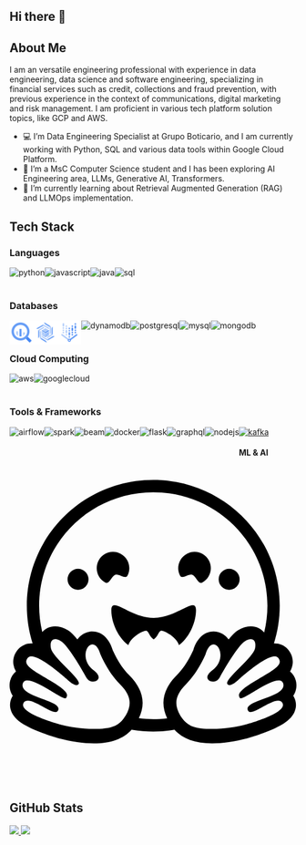 ## Hi there 👋

## About Me

I am an versatile engineering professional with experience in data engineering, data science and software engineering, specializing in financial services such as credit, collections and fraud prevention, with previous experience in the context of communications, digital marketing and risk management. I am proficient in various tech platform solution topics, like GCP and AWS.

- 💻 I’m Data Engineering Specialist at Grupo Boticario, and I am currently working with Python, SQL and various data tools within Google Cloud Platform.
- 🚀 I’m a MsC Computer Science student and I has been exploring AI Engineering area, LLMs, Generative AI, Transformers.
- 📖 I’m currently learning about Retrieval Augmented Generation (RAG) and LLMOps implementation.

## Tech Stack
### Languages
<a href="https://www.python.org" target="_blank"> 
    <img align="left" src="https://github.com/gilbarbara/logos/blob/main/logos/python.svg" title="Python" alt="python" height="42px"/> 
</a>
<a href="https://developer.mozilla.org/en-US/docs/Web/JavaScript" target="_blank"> 
    <img  align="left" src="https://skillicons.dev/icons?i=js" title="JavaScript" alt="javascript" height="42px" />
</a>
<a href="https://www.java.com" target="_blank"> 
    <img align="left" src="https://www.vectorlogo.zone/logos/java/java-icon.svg" title="Java" alt="java" height="42px"/> 
</a>
<a href="https://learn.microsoft.com/en-us/sql/" target="_blank"> 
    <img align="left" src="https://github.com/benc-uk/icon-collection/blob/master/azure-patterns/sql-db.svg" title="SQL" alt="sql" height="42px"/> 
</a>

<br><br>

### Databases

<a href="https://cloud.google.com/bigquery" target="_blank"> 
    <img align="left" src="https://github.com/AwesomeLogos/google-cloud-icons/blob/main/docs/images/bigquery.svg" title="BigQuery" alt="bigquery" height="42px"/> 
</a>
<a href="https://cloud.google.com/bigtable" target="_blank"> 
    <img align="left" src="https://github.com/AwesomeLogos/google-cloud-icons/blob/main/docs/images/bigtable.svg" title="BigTable" alt="bigtable" height="42px"/> 
</a>
<a href="https://cloud.google.com/vertex-ai" target="_blank"> 
    <img align="left" src="https://github.com/AwesomeLogos/google-cloud-icons/blob/main/docs/images/vertexai.svg" title="Feature Store" alt="featurestore" height="42px"/> 
</a>
<a href="https://aws.amazon.com/dynamodb/" target="_blank"> 
    <img align="left" src="https://github.com/detain/svg-logos/blob/master/svg/a/aws-dynamodb.svg" title="DynamoDB" alt="dynamodb" height="42px"/> 
</a>
<a href="https://www.postgresql.org/" target="_blank"> 
    <img align="left" src="https://github.com/homarr-labs/dashboard-icons/blob/main/svg/postgres.svg" title="PostgreSQL" alt="postgresql" height="42px"/> 
</a>
<a href="https://www.mysql.com/" target="_blank"> 
    <img align="left" src="https://github.com/gilbarbara/logos/blob/main/logos/mysql-icon.svg" title="MySQL" alt="mysql" height="42px"/> 
</a>
<a href="https://www.mongodb.com/" target="_blank"> 
    <img  align="left" src="https://skillicons.dev/icons?i=mongodb" title="MongoDB" alt="mongodb" height="42px" />
</a>

<br><br>

### Cloud Computing

<a href="https://aws.amazon.com/" target="_blank">
    <img  align="left" src="https://skillicons.dev/icons?i=aws" title="AWS" alt="aws" height="42px" />
</a>
<a href="https://cloud.google.com/" target="_blank">
    <img  align="left" src="https://skillicons.dev/icons?i=gcp" title="Google Cloud" alt="googlecloud" height="42px" />
</a>

<br><br>

### Tools & Frameworks
<a href="https://spark.apache.org/" target="_blank"> 
    <img align="left" src="https://github.com/gilbarbara/logos/blob/main/logos/airflow-icon.svg" title="Airflow" alt="airflow" height="42"/> 
</a>
<a href="https://spark.apache.org/" target="_blank"> 
    <img align="left" src="https://www.vectorlogo.zone/logos/apache_spark/apache_spark-icon.svg" title="Apache Spark" alt="spark" height="42px"/> 
</a>
<a href="https://beam.apache.org/" target="_blank"> 
    <img align="left" src="https://www.vectorlogo.zone/logos/apache_beam/apache_beam-icon.svg" title="Apache Beam" alt="beam" height="42px"/> 
</a>
<a href="https://kafka.apache.org/" target="_blank"> 
    <img align="left "src="https://skillicons.dev/icons?i=kafka" title="Apache Kafka" alt="kafka" height="42px" />
</a>

<a href="https://www.docker.com/" target="_blank"> 
    <img align="left" src="https://www.vectorlogo.zone/logos/docker/docker-icon.svg" title="Docker" alt="docker" height="42px"/> 
</a>

<a href="https://flask.palletsprojects.com/en/stable/" target="_blank"> 
    <img  align="left" src="https://skillicons.dev/icons?i=flask" title="Flask" alt="flask" height="42px" />
</a>

<a href="https://graphql.org/" target="_blank"> 
    <img align="left" src="https://www.vectorlogo.zone/logos/graphql/graphql-icon.svg" title="GraphQL" alt="graphql" height="42px"/> 
</a>

<a href="https://nodejs.org/en" target="_blank">
    <img  align="left" src="https://skillicons.dev/icons?i=nodejs" title="NodeJS" alt="nodejs" height="42px" />
</a>

#### ML & AI 

<a href="https://huggingface.co" target="_blank">
    <svg role="img" viewBox="0 0 24 24" xmlns="http://www.w3.org/2000/svg"><title>Hugging Face</title><path d="M1.4446 11.5059c0 1.1021.1673 2.1585.4847 3.1563-.0378-.0028-.0691-.0058-.1058-.0058-.4209 0-.8015.16-1.0704.4512-.3454.3737-.4984.8335-.4316 1.293a1.576 1.576 0 0 0 .2148.5978c-.2319.1864-.4018.4456-.4844.7578-.0646.2448-.131.7543.2149 1.2794a1.4552 1.4552 0 0 0-.0625.1055c-.208.3923-.2207.8372-.0371 1.25.2783.6258.9696 1.1175 2.3126 1.6467.8356.3292 1.5988.5411 1.6056.543 1.1046.2847 2.104.4277 2.969.4277 1.4173 0 2.4754-.3849 3.1525-1.1446 1.538.2651 2.791.1403 3.592.006.6773.7555 1.7332 1.1387 3.1467 1.1387.8649 0 1.8643-.143 2.969-.4278.0068-.0019.77-.2138 1.6056-.543 1.343-.5292 2.0343-1.0208 2.3126-1.6466.1836-.4129.171-.8577-.037-1.25a1.4685 1.4685 0 0 0-.0626-.1056c.346-.525.2795-1.0346.2149-1.2793-.0826-.3122-.2525-.5714-.4844-.7579.11-.1816.1831-.3788.2148-.5977.0669-.4595-.0862-.9193-.4316-1.293-.2688-.2913-.6495-.4513-1.0704-.4513-.0209 0-.0376.0008-.0588.0018.3162-.9966.4846-2.0518.4846-3.1523 0-5.807-4.7362-10.5144-10.5789-10.5144-5.8426 0-10.5788 4.7073-10.5788 10.5144Zm10.5788-9.4831c5.2727 0 9.5476 4.246 9.5476 9.483a9.4201 9.4201 0 0 1-.2696 2.2365c-.0039-.0047-.0079-.011-.0117-.0156-.274-.3255-.6679-.5059-1.1075-.5059-.352 0-.714.1155-1.0763.3438-.2403.1517-.5058.422-.7793.7598-.2534-.3492-.608-.5832-1.0137-.6465a1.5174 1.5174 0 0 0-.2344-.0176c-.9263 0-1.4828.7993-1.6935 1.5177-.1046.2426-.6065 1.3482-1.3614 2.0978-1.1681 1.1601-1.4458 2.3534-.8396 3.6382-.843.1029-1.5836.0927-2.365-.006.5906-1.212.3626-2.4388-.8426-3.6322-.755-.7496-1.2568-1.8552-1.3614-2.0978-.2107-.7184-.7673-1.5177-1.6935-1.5177-.078 0-.1568.0054-.2344.0176-.4057.0633-.7604.2973-1.0137.6465-.2735-.3379-.539-.6081-.7794-.7598-.3622-.2283-.7243-.3438-1.0762-.3438-.4266 0-.8094.171-1.0821.4786a9.4208 9.4208 0 0 1-.2598-2.1936c0-5.237 4.2749-9.483 9.5475-9.483zM8.6443 7.0036c-.4838.0043-.9503.2667-1.1934.7227-.3536.6633-.1006 1.4873.5645 1.84.351.1862.4883-.5261.836-.6485.3107-.1095.841.399 1.0078.086.3536-.6634.1025-1.4874-.5625-1.84a1.3659 1.3659 0 0 0-.6524-.1602Zm6.8403 0c-.2199-.002-.4426.05-.6504.1602-.665.3526-.9181 1.1766-.5645 1.84.1669.313.6971-.1955 1.0079-.086.3476.1224.4867.8347.838.6485.6649-.3527.916-1.1767.5624-1.84-.243-.456-.7096-.7184-1.1934-.7227Zm-9.7565 1.418a.8768.8768 0 0 0-.877.877c0 .4846.3925.877.877.877a.8768.8768 0 0 0 .877-.877.8768.8768 0 0 0-.877-.877zm12.6434 0c-.4845 0-.879.3925-.879.877 0 .4846.3945.877.879.877a.8768.8768 0 0 0 .877-.877.8768.8768 0 0 0-.877-.877zM8.7927 11.459c-.179-.003-.2793.1107-.2793.416 0 .8097.3874 2.125 1.4279 2.924.207-.7123 1.3453-1.2832 1.5079-1.2012.2315.1167.2191.4417.6074.7266.3884-.285.374-.6098.6056-.7266.1627-.082 1.3009.4889 1.5079 1.2012 1.0404-.799 1.4278-2.1144 1.4278-2.924 0-1.2212-1.583.6402-3.5413.6485-1.4686-.0061-2.7266-1.0558-3.2639-1.0645zM4.312 14.4768c.5792.365 1.6964 2.2751 2.1056 3.0177.1371.2488.371.3536.582.3536.4188 0 .7465-.4138.0391-.9395-1.0636-.791-.6914-2.0846-.1836-2.1642a.4302.4302 0 0 1 .0664-.004c.4616 0 .666.7892.666.7892s.5959 1.4898 1.6213 2.508c.942.9356 1.062 1.703.4961 2.6661-.0164-.004-.0159.0236-.1484.2149-.1853.2673-.4322.4688-.7188.6152-.5062.2269-1.1397.2696-1.7833.2696-1.037 0-2.1017-.1824-2.6975-.336-.0293-.0075-3.6505-.9567-3.1916-1.8224.0771-.1454.2033-.2031.3633-.2031.6463 0 1.823.9551 2.3283.9551.113 0 .196-.0865.2285-.2031.2249-.8045-3.2787-1.0522-2.9846-2.1642.0519-.1967.193-.2757.3907-.2754.854 0 2.7704 1.4923 3.172 1.4923.0307 0 .0525-.0085.0645-.0274.2012-.3227.1096-.5865-1.3087-1.4395-1.4182-.8533-2.4315-1.329-1.8653-1.9416.0651-.0707.1574-.1015.2695-.1015.8611.0002 2.8948 1.84 2.8948 1.84s.5487.5683.8809.5683c.0762 0 .1416-.0315.1855-.1054.2355-.3946-2.1858-2.2183-2.3224-2.971-.0926-.51.0641-.7676.3555-.7676-.0006.008.1701-.0285.4942.1759zm16.2257.5918c-.1366.7526-2.5579 2.5764-2.3224 2.9709.044.074.1092.1055.1855.1055.3321 0 .881-.5684.881-.5684s2.0336-1.8397 2.8947-1.84c.1121 0 .2044.0308.2695.1016.5662.6125-.447 1.0882-1.8653 1.9415-1.4183.853-1.51 1.1168-1.3087 1.4396.012.0188.0337.0273.0644.0273.4016 0 2.3181-1.4923 3.1721-1.4923.1977-.0002.3388.0787.3907.2754.294 1.112-3.2095 1.3597-2.9846 2.1642.0325.1166.1156.2032.2285.2032.5054 0 1.682-.9552 2.3283-.9552.16 0 .2862.0577.3633.2032.459.8656-3.1623 1.8149-3.1916 1.8224-.5958.1535-1.6605.336-2.6975.336-.6351 0-1.261-.0409-1.7638-.2599-.2949-.1472-.5488-.3516-.7383-.625-.0411-.0682-.1026-.1476-.1426-.205-.5726-.9679-.455-1.7371.4903-2.676 1.0254-1.0182 1.6212-2.508 1.6212-2.508s.2044-.7891.666-.7891a.4318.4318 0 0 1 .0665.0039c.5078.0796.88 1.3732-.1836 2.1642-.7074.5257-.3797.9395.039.9395.211 0 .445-.1047.5821-.3535.4092-.7426 1.5264-2.6527 2.1056-3.0178.5588-.3524.99-.1816.8497.5918z"/></svg>
</a>

<br><br>

## GitHub Stats
<!-- ![thehenke's GitHub stats](https://github-readme-stats.vercel.app/api?username=thehenke&show_icons=true&theme=gotham) -->



<a href="">
    <img height="167px" src="https://github-readme-stats.vercel.app/api?username=thehenke&hide_border=true&show_icons=true&theme=gotham" /><!-- wi*quL3fcV -->
    <img height="167px" src="https://github-readme-stats.vercel.app/api/top-langs/?username=thehenke&layout=compact&langs_count=6&theme=gotham&hide_border=true" />
</a>